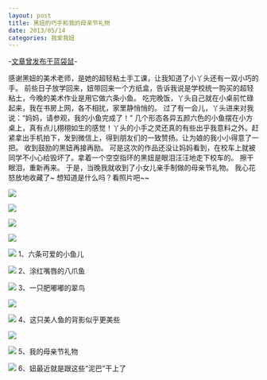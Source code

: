 ```yaml
---
layout: post
title: 黑妞的巧手和我的母亲节礼物
date: 2013/05/14
categories: 我爱我妞
---
```


-[文章曾发布于蓝袋鼠](http://landaishu.hi2net.com/home/blog_read.asp?id=4175&blogid=105734)-




 感谢黑妞的美术老师，是她的超轻粘土手工课，让我知道了小丫头还有一双小巧的手。
 前些日子放学回来，妞带回来一个方纸盒，告诉我说是学校统一购买的超轻粘土，今晚的美术作业是用它做六条小鱼。
 吃完晚饭，丫头自己就在小桌前忙碌起来，我在书房上网，各不相扰，家里静悄悄的。
 过了有一会儿，丫头进来对我说：“妈妈，请参观，我的小鱼完成了！”
几个形态各异五颜六色的小鱼摆在小方桌上，真有点儿栩栩如生的感觉！丫头的小手之灵还真的有些出乎我意料之外。赶紧拿出手机拍下，发到微信上，得到朋友们的一致赞扬。让为娘的我小小得意了一把。
 收到鼓励的黑妞再接再励。
 可是这次的作品还没让妈妈看到，在校车上就被同学不小心给毁坏了。拿着一个空空指环的黑妞是眼泪汪汪地走下校车的。
 擦干眼泪，重新再来。
 于是，当晚我就收到了小女儿亲手制做的母亲节礼物。
 我心花怒放地收藏了~
 想知道是什么吗？看照片吧~~

![](/heiniuniu_uploads/upload20131/201351433726901.jpg)

![](/heiniuniu_uploads/upload20131/20135143381546.jpg)

![](/heiniuniu_uploads/upload20131/20135143397531.jpg)

![](/heiniuniu_uploads/upload20131/201351433931633.jpg)

![](/heiniuniu_uploads/upload20131/201351434034127.jpg)
1、六条可爱的小鱼儿

![](/heiniuniu_uploads/upload20131/20135148206569.jpg)
2、涂红嘴唇的八爪鱼

![](/heiniuniu_uploads/upload20131/201351482148923.jpg)
3、一只肥嘟嘟的翠鸟

![](/heiniuniu_uploads/upload20131/201351482357227.jpg)

![](/heiniuniu_uploads/upload20131/201351482444428.jpg)
4、这只美人鱼的背影似乎更美些

![](/heiniuniu_uploads/upload20131/201351482553569.jpg)

![](/heiniuniu_uploads/upload20131/201351482632307.jpg)
5、我的母亲节礼物

![](/heiniuniu_uploads/upload20131/201351482748341.jpg)
6、妞最近就是跟这些“泥巴”干上了

